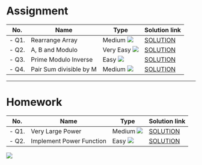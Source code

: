 # Assignment

| No.   | Name                    | Type                                                        | Solution link                                                                |
|-------|-------------------------|-------------------------------------------------------------|------------------------------------------------------------------------------|
| - Q1. | Rearrange Array         | Medium [![](https://img.shields.io/badge/-MEDIUM-yellow)]() | [SOLUTION](src/main/java/com/scaler/dsa/assignment/RearrangeArray.java)      |
| - Q2. | A, B and Modulo         | Very Easy [![](https://img.shields.io/badge/-EASY-green)]() | [SOLUTION](src/main/java/com/scaler/dsa/assignment/ABandModulo.java)         |
| - Q3. | Prime Modulo Inverse    | Easy [![](https://img.shields.io/badge/-EASY-green)]()      | [SOLUTION](src/main/java/com/scaler/dsa/assignment/PrimeModuloInverse.java)  |
| - Q4. | Pair Sum divisible by M | Medium [![](https://img.shields.io/badge/-MEDIUM-yellow)]() | [SOLUTION](src/main/java/com/scaler/dsa/assignment/PairSumdivisiblebyM.java) |

*** 

# Homework

| No.   | Name                     | Type                                                        | Solution link                                                                 |
|-------|--------------------------|-------------------------------------------------------------|-------------------------------------------------------------------------------|
| - Q1. | Very Large Power         | Medium [![](https://img.shields.io/badge/-MEDIUM-yellow)]() | [SOLUTION](src/main/java/com/scaler/dsa/homework/VeryLargePower.java)         |
| - Q2. | Implement Power Function | Easy [![](https://img.shields.io/badge/-EASY-green)]()      | [SOLUTION](src/main/java/com/scaler/dsa/homework/ImplementPowerFunction.java) |

[![](https://img.shields.io/badge/github-blue?style=for-the-badge)](https://github.com/pashmash372)


[//]: # (https://img.shields.io/badge/-EASY-green)

[//]: # ()

[//]: # ()

[//]: # (https://img.shields.io/badge/-MEDIUM-yellow)

[//]: # ()

[//]: # ()

[//]: # (https://img.shields.io/badge/-HARD-red)